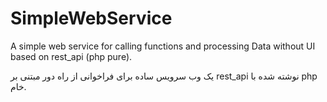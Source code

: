 # SimpleWebService
A simple web service for calling functions and processing Data without UI based on rest_api (php pure). 

یک وب سرویس ساده برای فراخوانی از راه دور مبتنی بر rest_api نوشته شده با php خام.
